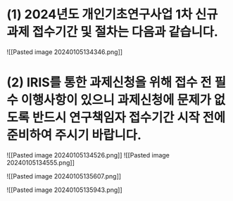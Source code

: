 
# (1) 2024년도 개인기초연구사업 **1차 신규과제 접수기간 및 절차는 다음과 같습니다.**


![[Pasted image 20240105134346.png]]

# (2) **IRIS를 통한 과제신청**을 위해 **접수 전 필수 이행사항**이 있으니 **과제신청에 문제가 없도록** **반드시 연구책임자 접수기간 시작 전에 준비**하여 주시기 바랍니다.


![[Pasted image 20240105134526.png]]
![[Pasted image 20240105134555.png]]

![[Pasted image 20240105135607.png]]

![[Pasted image 20240105135943.png]]